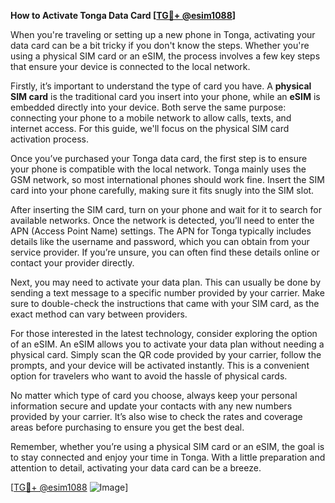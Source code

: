 **How to Activate Tonga Data Card [[TG💪+ @esim1088](https://t.me/s/esim1088)]**

When you're traveling or setting up a new phone in Tonga, activating your data card can be a bit tricky if you don't know the steps. Whether you're using a physical SIM card or an eSIM, the process involves a few key steps that ensure your device is connected to the local network.

Firstly, it’s important to understand the type of card you have. A **physical SIM card** is the traditional card you insert into your phone, while an **eSIM** is embedded directly into your device. Both serve the same purpose: connecting your phone to a mobile network to allow calls, texts, and internet access. For this guide, we'll focus on the physical SIM card activation process.

Once you’ve purchased your Tonga data card, the first step is to ensure your phone is compatible with the local network. Tonga mainly uses the GSM network, so most international phones should work fine. Insert the SIM card into your phone carefully, making sure it fits snugly into the SIM slot.

After inserting the SIM card, turn on your phone and wait for it to search for available networks. Once the network is detected, you’ll need to enter the APN (Access Point Name) settings. The APN for Tonga typically includes details like the username and password, which you can obtain from your service provider. If you’re unsure, you can often find these details online or contact your provider directly.

Next, you may need to activate your data plan. This can usually be done by sending a text message to a specific number provided by your carrier. Make sure to double-check the instructions that came with your SIM card, as the exact method can vary between providers.

For those interested in the latest technology, consider exploring the option of an eSIM. An eSIM allows you to activate your data plan without needing a physical card. Simply scan the QR code provided by your carrier, follow the prompts, and your device will be activated instantly. This is a convenient option for travelers who want to avoid the hassle of physical cards.

No matter which type of card you choose, always keep your personal information secure and update your contacts with any new numbers provided by your carrier. It’s also wise to check the rates and coverage areas before purchasing to ensure you get the best deal.

Remember, whether you’re using a physical SIM card or an eSIM, the goal is to stay connected and enjoy your time in Tonga. With a little preparation and attention to detail, activating your data card can be a breeze.

[[TG💪+ @esim1088](https://t.me/s/esim1088) ![Image](https://i.postimg.cc/Y0z9fWf4/image.png)]